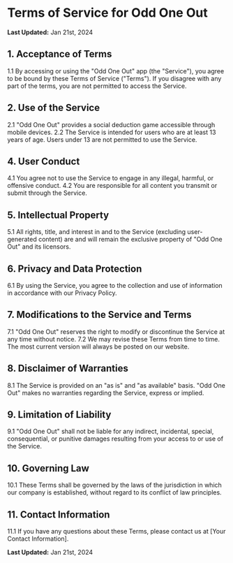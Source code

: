 # Terms of Service for Odd One Out

**Last Updated:** Jan 21st, 2024

## 1. Acceptance of Terms
1.1 By accessing or using the "Odd One Out" app (the "Service"), you agree to be bound by these Terms of Service ("Terms"). If you disagree with any part of the terms, you are not permitted to access the Service.

## 2. Use of the Service
2.1 "Odd One Out" provides a social deduction game accessible through mobile devices.
2.2 The Service is intended for users who are at least 13 years of age. Users under 13 are not permitted to use the Service.

## 4. User Conduct
4.1 You agree not to use the Service to engage in any illegal, harmful, or offensive conduct.
4.2 You are responsible for all content you transmit or submit through the Service.

## 5. Intellectual Property
5.1 All rights, title, and interest in and to the Service (excluding user-generated content) are and will remain the exclusive property of "Odd One Out" and its licensors.

## 6. Privacy and Data Protection
6.1 By using the Service, you agree to the collection and use of information in accordance with our Privacy Policy.

## 7. Modifications to the Service and Terms
7.1 "Odd One Out" reserves the right to modify or discontinue the Service at any time without notice.
7.2 We may revise these Terms from time to time. The most current version will always be posted on our website.

## 8. Disclaimer of Warranties
8.1 The Service is provided on an "as is" and "as available" basis. "Odd One Out" makes no warranties regarding the Service, express or implied.

## 9. Limitation of Liability
9.1 "Odd One Out" shall not be liable for any indirect, incidental, special, consequential, or punitive damages resulting from your access to or use of the Service.

## 10. Governing Law
10.1 These Terms shall be governed by the laws of the jurisdiction in which our company is established, without regard to its conflict of law principles.

## 11. Contact Information
11.1 If you have any questions about these Terms, please contact us at [Your Contact Information].

**Last Updated:** Jan 21st, 2024
